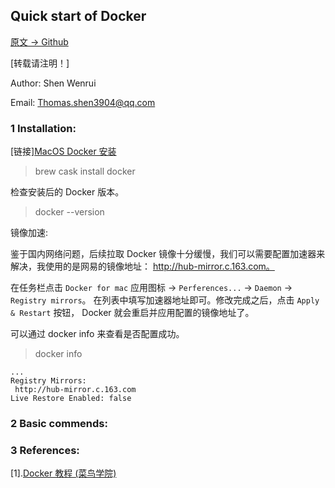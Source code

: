 ## Quick start of Docker
[原文 -> Github](https://github.com/WenruiShen/MyQuant)

[转载请注明！]

Author: Shen Wenrui

Email:  Thomas.shen3904@qq.com


### 1 Installation:
[链接][MacOS Docker 安装](http://www.runoob.com/docker/macos-docker-install.html)

> brew cask install docker

检查安装后的 Docker 版本。

> docker --version

镜像加速:

鉴于国内网络问题，后续拉取 Docker 镜像十分缓慢，我们可以需要配置加速器来解决，我使用的是网易的镜像地址：
http://hub-mirror.c.163.com。

在任务栏点击 ``Docker for mac`` 应用图标 -> ``Perferences...`` -> ``Daemon`` -> ``Registry mirrors``。
在列表中填写加速器地址即可。修改完成之后，点击 ``Apply & Restart`` 按钮，
Docker 就会重启并应用配置的镜像地址了。

可以通过 docker info 来查看是否配置成功。

> docker info
    
    ...
    Registry Mirrors:
     http://hub-mirror.c.163.com
    Live Restore Enabled: false


### 2 Basic commends:










### 3 References:
[1].[Docker 教程 (菜鸟学院)](http://www.runoob.com/docker/docker-tutorial.html)